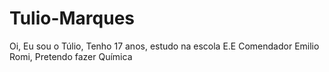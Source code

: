 # Tulio-Marques
Oi, Eu sou o Túlio, Tenho 17 anos, estudo na escola E.E Comendador Emilio Romi, Pretendo fazer Química 
